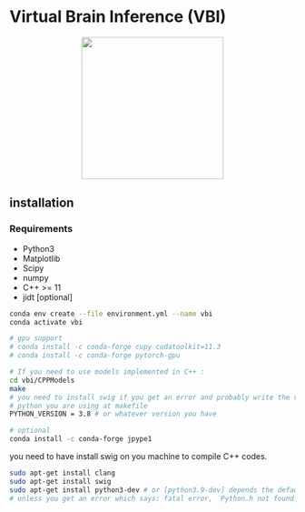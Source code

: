 # Virtual Brain Inference (VBI)
<p align="center">
<img src="https://github.com/Ziaeemehr/vbi_paper/blob/main/vbi_log.png"  width="250">
</p>

## installation

### Requirements

- Python3
- Matplotlib
- Scipy
- numpy
- C++ >= 11
- jidt [optional]

```sh
conda env create --file environment.yml --name vbi
conda activate vbi

# gpu support
# conda install -c conda-forge cupy cudatoolkit=11.3
# conda install -c conda-forge pytorch-gpu

# If you need to use models implemented in C++ :
cd vbi/CPPModels
make
# you need to install swig if you get an error and probably write the version of
# python you are using at makefile
PYTHON_VERSION = 3.8 # or whatever version you have

# optional
conda install -c conda-forge jpype1
```

you need to have install swig on you machine to compile C++ codes.

```sh
sudo apt-get install clang
sudo apt-get install swig
sudo apt-get install python3-dev # or [python3.9-dev] depends the default version of python on your machine.
# unless you get an error which says: fatal error,  Python.h not found.
```
